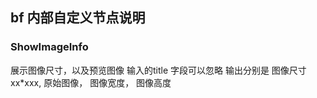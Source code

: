 
## bf 内部自定义节点说明


### ShowImageInfo
展示图像尺寸，以及预览图像
输入的title 字段可以忽略
输出分别是  图像尺寸 xx*xxx,  原始图像， 图像宽度， 图像高度


